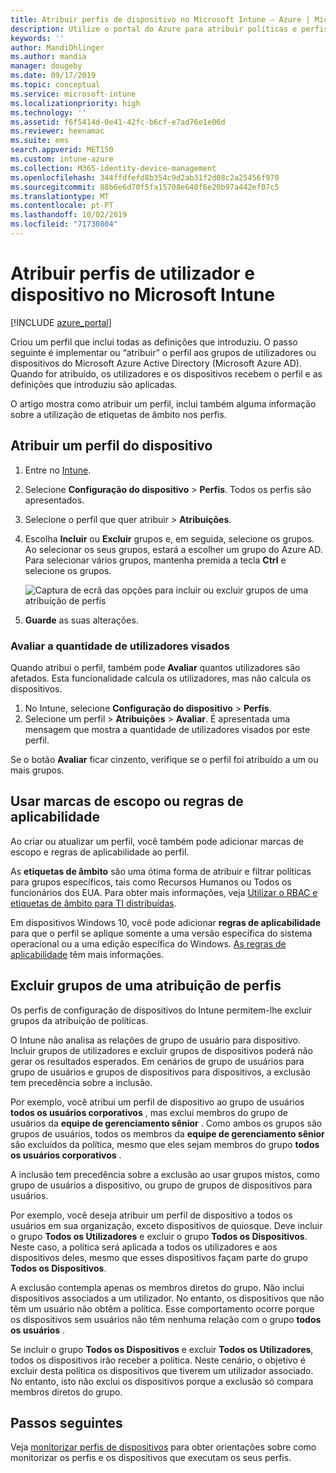 ```yaml
---
title: Atribuir perfis de dispositivo no Microsoft Intune – Azure | Microsoft Docs
description: Utilize o portal do Azure para atribuir políticas e perfis de dispositivo a utilizadores e dispositivos. Saiba como excluir grupos de uma atribuição de perfis no Microsoft Intune.
keywords: ''
author: MandiOhlinger
ms.author: mandia
manager: dougeby
ms.date: 09/17/2019
ms.topic: conceptual
ms.service: microsoft-intune
ms.localizationpriority: high
ms.technology: ''
ms.assetid: f6f5414d-0e41-42fc-b6cf-e7ad76e1e06d
ms.reviewer: heenamac
ms.suite: ems
search.appverid: MET150
ms.custom: intune-azure
ms.collection: M365-identity-device-management
ms.openlocfilehash: 344ffdfefd8b354c9d2ab31f2d08c2a25456f970
ms.sourcegitcommit: 88b6e6d70f5fa15708e640f6e20b97a442ef07c5
ms.translationtype: MT
ms.contentlocale: pt-PT
ms.lasthandoff: 10/02/2019
ms.locfileid: "71730804"
---
```

# <a name="assign-user-and-device-profiles-in-microsoft-intune"></a>Atribuir perfis de utilizador e dispositivo no Microsoft Intune

[!INCLUDE [azure_portal](../includes/azure_portal.md)]

Criou um perfil que inclui todas as definições que introduziu. O passo seguinte é implementar ou “atribuir” o perfil aos grupos de utilizadores ou dispositivos do Microsoft Azure Active Directory (Microsoft Azure AD). Quando for atribuído, os utilizadores e os dispositivos recebem o perfil e as definições que introduziu são aplicadas.

O artigo mostra como atribuir um perfil, inclui também alguma informação sobre a utilização de etiquetas de âmbito nos perfis.

## <a name="assign-a-device-profile"></a>Atribuir um perfil do dispositivo

1. Entre no [Intune](https://go.microsoft.com/fwlink/?linkid=2090973).
2. Selecione **Configuração do dispositivo** > **Perfis**. Todos os perfis são apresentados.
3. Selecione o perfil que quer atribuir > **Atribuições**.
4. Escolha **Incluir** ou **Excluir** grupos e, em seguida, selecione os grupos. Ao selecionar os seus grupos, estará a escolher um grupo do Azure AD. Para selecionar vários grupos, mantenha premida a tecla **Ctrl** e selecione os grupos.

    ![Captura de ecrã das opções para incluir ou excluir grupos de uma atribuição de perfis](./media/device-profile-assign/group-include-exclude.png)

5. **Guarde** as suas alterações.

### <a name="evaluate-how-many-users-are-targeted"></a>Avaliar a quantidade de utilizadores visados

Quando atribui o perfil, também pode **Avaliar** quantos utilizadores são afetados. Esta funcionalidade calcula os utilizadores, mas não calcula os dispositivos.

1. No Intune, selecione **Configuração do dispositivo** > **Perfis**.
2. Selecione um perfil > **Atribuições** > **Avaliar**. É apresentada uma mensagem que mostra a quantidade de utilizadores visados por este perfil.

Se o botão **Avaliar** ficar cinzento, verifique se o perfil foi atribuído a um ou mais grupos.

## <a name="use-scope-tags-or-applicability-rules"></a>Usar marcas de escopo ou regras de aplicabilidade

Ao criar ou atualizar um perfil, você também pode adicionar marcas de escopo e regras de aplicabilidade ao perfil.

As **etiquetas de âmbito** são uma ótima forma de atribuir e filtrar políticas para grupos específicos, tais como Recursos Humanos ou Todos os funcionários dos EUA. Para obter mais informações, veja [Utilizar o RBAC e etiquetas de âmbito para TI distribuídas](../fundamentals/scope-tags.md).

Em dispositivos Windows 10, você pode adicionar **regras de aplicabilidade** para que o perfil se aplique somente a uma versão específica do sistema operacional ou a uma edição específica do Windows. [As regras de aplicabilidade](device-profile-create.md#applicability-rules) têm mais informações.

## <a name="exclude-groups-from-a-profile-assignment"></a>Excluir grupos de uma atribuição de perfis

Os perfis de configuração de dispositivos do Intune permitem-lhe excluir grupos da atribuição de políticas.

O Intune não analisa as relações de grupo de usuário para dispositivo. Incluir grupos de utilizadores e excluir grupos de dispositivos poderá não gerar os resultados esperados. Em cenários de grupo de usuários para grupo de usuários e grupos de dispositivos para dispositivos, a exclusão tem precedência sobre a inclusão.

Por exemplo, você atribui um perfil de dispositivo ao grupo de usuários **todos os usuários corporativos** , mas exclui membros do grupo de usuários da **equipe de gerenciamento sênior** . Como ambos os grupos são grupos de usuários, todos os membros da **equipe de gerenciamento sênior** são excluídos da política, mesmo que eles sejam membros do grupo **todos os usuários corporativos** .

A inclusão tem precedência sobre a exclusão ao usar grupos mistos, como grupo de usuários a dispositivo, ou grupo de grupos de dispositivos para usuários.

Por exemplo, você deseja atribuir um perfil de dispositivo a todos os usuários em sua organização, exceto dispositivos de quiosque. Deve incluir o grupo **Todos os Utilizadores** e excluir o grupo **Todos os Dispositivos**. Neste caso, a política será aplicada a todos os utilizadores e aos dispositivos deles, mesmo que esses dispositivos façam parte do grupo **Todos os Dispositivos**.

A exclusão contempla apenas os membros diretos do grupo. Não inclui dispositivos associados a um utilizador. No entanto, os dispositivos que não têm um usuário não obtêm a política. Esse comportamento ocorre porque os dispositivos sem usuários não têm nenhuma relação com o grupo **todos os usuários** .

Se incluir o grupo **Todos os Dispositivos** e excluir **Todos os Utilizadores**, todos os dispositivos irão receber a política. Neste cenário, o objetivo é excluir desta política os dispositivos que tiverem um utilizador associado. No entanto, isto não exclui os dispositivos porque a exclusão só compara membros diretos do grupo.

## <a name="next-steps"></a>Passos seguintes

Veja [monitorizar perfis de dispositivos](device-profile-monitor.md) para obter orientações sobre como monitorizar os perfis e os dispositivos que executam os seus perfis.
